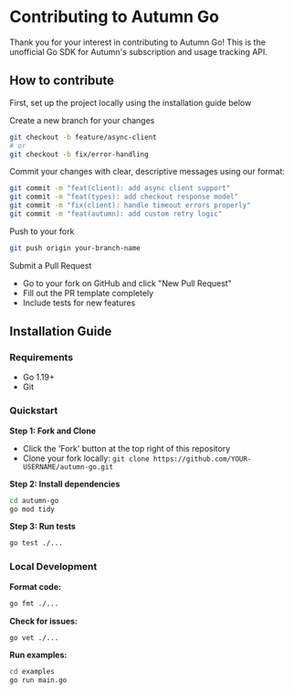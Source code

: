# Contributing to Autumn Go

Thank you for your interest in contributing to Autumn Go! This is the unofficial Go SDK for Autumn's subscription and usage tracking API.

## How to contribute

First, set up the project locally using the installation guide below

Create a new branch for your changes
```bash
git checkout -b feature/async-client
# or
git checkout -b fix/error-handling
```

Commit your changes with clear, descriptive messages using our format:
```bash
git commit -m "feat(client): add async client support"
git commit -m "feat(types): add checkout response model"
git commit -m "fix(client): handle timeout errors properly"
git commit -m "feat(autumn): add custom retry logic"
```

Push to your fork
```bash
git push origin your-branch-name
```

Submit a Pull Request
- Go to your fork on GitHub and click "New Pull Request"
- Fill out the PR template completely
- Include tests for new features

## Installation Guide

### Requirements
- Go 1.19+
- Git

### Quickstart

**Step 1: Fork and Clone**
- Click the 'Fork' button at the top right of this repository
- Clone your fork locally: `git clone https://github.com/YOUR-USERNAME/autumn-go.git`

**Step 2: Install dependencies**
```bash
cd autumn-go
go mod tidy
```

**Step 3: Run tests**
```bash
go test ./...
```

### Local Development

**Format code:**
```bash
go fmt ./...
```

**Check for issues:**
```bash
go vet ./...
```

**Run examples:**
```bash
cd examples
go run main.go
```